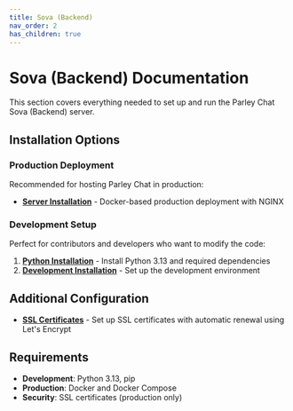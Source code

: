 ```yaml
---
title: Sova (Backend)
nav_order: 2
has_children: true
---
```


# Sova (Backend) Documentation

This section covers everything needed to set up and run the Parley Chat Sova (Backend) server.

## Installation Options

### Production Deployment
Recommended for hosting Parley Chat in production:

- **[Server Installation](server-installation.md)** - Docker-based production deployment with NGINX

### Development Setup
Perfect for contributors and developers who want to modify the code:

1. **[Python Installation](python-installation.md)** - Install Python 3.13 and required dependencies
2. **[Development Installation](development-installation.md)** - Set up the development environment

## Additional Configuration

- **[SSL Certificates](ssl-certificates.md)** - Set up SSL certificates with automatic renewal using Let's Encrypt

## Requirements

- **Development**: Python 3.13, pip
- **Production**: Docker and Docker Compose
- **Security**: SSL certificates (production only)